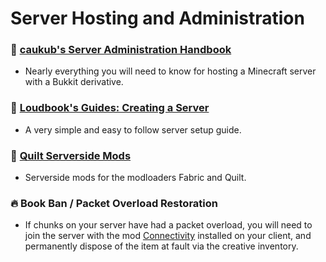 # Server Hosting and Administration

### 📘 [caukub's Server Administration Handbook](https://mcgui.de)
- Nearly everything you will need to know for hosting a Minecraft server with a Bukkit derivative.

### 📘 [Loudbook's Guides: Creating a Server](https://mcd.loudbook.dev/creating-a-server/)
- A very simple and easy to follow server setup guide.

### 🧰 [Quilt Serverside Mods](https://serverside.infra.link/)
- Serverside mods for the modloaders Fabric and Quilt.

### 🔥 Book Ban / Packet Overload Restoration
- If chunks on your server have had a packet overload, you will need to join the server with the mod [Connectivity](https://www.curseforge.com/minecraft/mc-mods/connectivity) installed on your client, and permanently dispose of the item at fault via the creative inventory.
